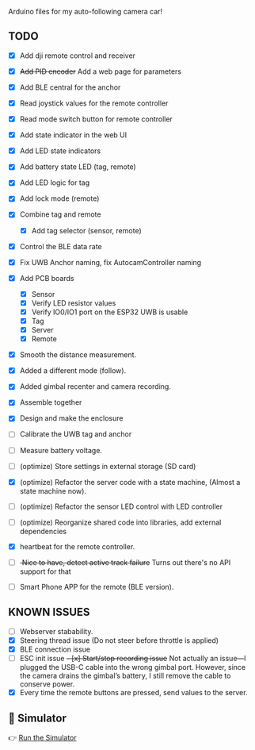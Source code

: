 Arduino files for my auto-following camera car!


## TODO
- [x] Add dji remote control and receiver
- [x] <s>Add PID encoder</s> Add a web page for parameters
- [x] Add BLE central for the anchor
- [x] Read joystick values for the remote controller
- [x] Read mode switch button for remote controller
- [x] Add state indicator in the web UI
- [x] Add LED state indicators
- [x] Add battery state LED (tag, remote)
- [x] Add LED logic for tag
- [x] Add lock mode (remote)
- [x] Combine tag and remote
  - [x] Add tag selector (sensor, remote)
- [x] Control the BLE data rate
- [x] Fix UWB Anchor naming, fix AutocamController naming
- [x] Add PCB boards
  - [x] Sensor
  - [x] Verify LED resistor values
  - [x] Verify IO0/IO1 port on the ESP32 UWB is usable 
  - [x] Tag
  - [x] Server
  - [x] Remote
- [x] Smooth the distance measurement.
- [x] Added a different mode (follow).
- [x] Added gimbal recenter and camera recording.
- [x] Assemble together
- [x] Design and make the enclosure
- [ ] Calibrate the UWB tag and anchor
- [ ] Measure battery voltage.
- [ ] (optimize) Store settings in external storage (SD card)
- [x] (optimize) Refactor the server code with a state machine, (Almost a state machine now).
- [ ] (optimize) Refactor the sensor LED control with LED controller
- [ ] (optimize) Reorganize shared code into libraries, add external dependencies 

- [x] heartbeat for the remote controller.
- [ ] <s> Nice to have, detect active track failure</s> Turns out there's no API support for that
- [ ] Smart Phone APP for the remote (BLE version).

## KNOWN ISSUES
- [ ] Webserver stabability.
- [x] Steering thread issue (Do not steer before throttle is applied)
- [x] BLE connection issue
- [ ] ESC init issue
<s>- [x] Start/stop recording issue</s> Not actually an issue—I plugged the USB-C cable into the wrong gimbal port. However, since the camera drains the gimbal’s battery, I still remove the cable to conserve power.
- [x] Every time the remote buttons are pressed, send values to the server.

## 🚗 Simulator

👉 [Run the Simulator](https://yifan-gu.github.io/autocam/simulator.html)
